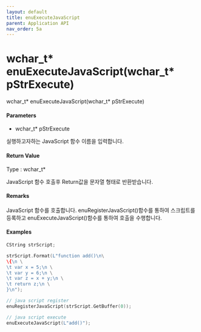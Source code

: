 ```yaml
---
layout: default
title: enuExecuteJavaScript
parent: Application API
nav_order: 5a
---
```

# wchar\_t\* enuExecuteJavaScript\(wchar\_t\* pStrExecute\)

wchar\_t\* enuExecuteJavaScript\(wchar\_t\* pStrExecute\)

#### Parameters

* wchar\_t\* pStrExecute

실행하고자하는 JavaScript 함수 이름을 입력합니다.

#### Return Value

Type : wchar\_t\*

JavaScript 함수 호출후 Return값을 문자열 형태로 반환받습니다.

#### Remarks

JavaScript 함수를 호출합니다. enuRegisterJavaScript\(\)함수를 통하여 스크립트를 등록하고 enuExecuteJavaScript\(\)함수를 통하여 호출을 수행합니다.



#### Examples

```cpp
CString strScript;

strScript.Format(L"function add()\n\
\{\n \
\t var x = 5;\n \
\t var y = 6;\n \
\t var z = x + y;\n \
\t return z;\n \
}\n");

// java script register
enuRegisterJavaScript(strScript.GetBuffer(0));

// java script execute
enuExecuteJavaScript(L"add()");
```



